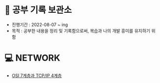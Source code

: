 # 📝 공부 기록 보관소
- 진행기간 : 2022-08-07 ~ ing
- 목적 : 공부한 내용을 정리 및 기록함으로써, 복습과 나의 개발 흥미를 유지하기 위함

# 💻 NETWORK
- [OSI 7계층과 TCP/IP 4계층](https://github.com/sksrpf1126/study/blob/main/network/OSI%207%EA%B3%84%EC%B8%B5%EA%B3%BC%20TCP-IP%204%EA%B3%84%EC%B8%B5%20%EB%AA%A8%EB%8D%B8.md)
